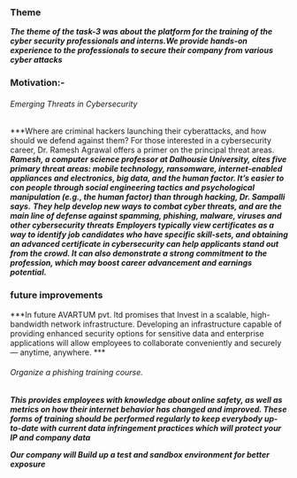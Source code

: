 ### Theme ###
***The theme of the task-3 was about the platform for the training of the cyber security professionals and interns.We provide hands-on experience to the professionals to secure 
their company from various cyber attacks***

### Motivation:- ###
###### Emerging Threats in Cybersecurity ######
***Where are criminal hackers launching their cyberattacks, and how should we defend against them? For those interested in a cybersecurity career, Dr. Ramesh Agrawal offers a primer on the principal threat areas.
***Ramesh, a computer science professor at Dalhousie University, cites five primary threat areas: mobile technology, ransomware, internet-enabled appliances and electronics, big data, and the human factor. It’s easier to con people through social engineering tactics and psychological manipulation (e.g., the human factor) than through hacking, Dr. Sampalli says.***
***They help develop new ways to combat cyber threats, and are the main line of defense against spamming, phishing, malware, viruses and other cybersecurity threats***
***Employers typically view certificates as a way to identify job candidates who have specific skill-sets, and obtaining an advanced certificate in cybersecurity can help applicants stand out from the crowd. It can also demonstrate a strong commitment to the profession, which may boost career advancement and earnings potential.***

### future improvements ###
***In future AVARTUM pvt. ltd promises that Invest in a scalable, high-bandwidth network infrastructure. Developing an infrastructure capable of providing enhanced security options for sensitive data and enterprise applications will allow employees to collaborate conveniently and securely — anytime, anywhere. ***


###### Organize a phishing training course. ######
***This provides employees with knowledge about online safety, as well as metrics on how their internet behavior has changed and improved. These forms of training should be performed regularly to keep everybody up-to-date with current data infringement practices which will protect your IP and company data***

***Our company will Build up a test and sandbox environment for better exposure***
